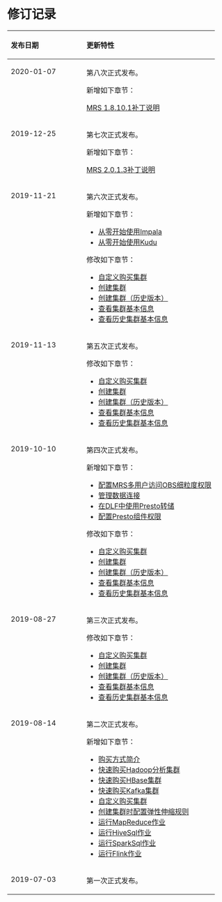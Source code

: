 # 修订记录<a name="ZH-CN_TOPIC_0173178443"></a>

<a name="table19161129155010"></a>
<table><thead align="left"><tr id="row01611399505"><th class="cellrowborder" valign="top" width="36.480000000000004%" id="mcps1.1.3.1.1"><p id="p141615914508"><a name="p141615914508"></a><a name="p141615914508"></a><strong id="b141624995018"><a name="b141624995018"></a><a name="b141624995018"></a>发布日期</strong></p>
</th>
<th class="cellrowborder" valign="top" width="63.519999999999996%" id="mcps1.1.3.1.2"><p id="p1416249175012"><a name="p1416249175012"></a><a name="p1416249175012"></a><strong id="b6162693504"><a name="b6162693504"></a><a name="b6162693504"></a>更新特性</strong></p>
</th>
</tr>
</thead>
<tbody><tr id="row8516539161417"><td class="cellrowborder" valign="top" width="36.480000000000004%" headers="mcps1.1.3.1.1 "><p id="p14310540181419"><a name="p14310540181419"></a><a name="p14310540181419"></a>2020-01-07</p>
</td>
<td class="cellrowborder" valign="top" width="63.519999999999996%" headers="mcps1.1.3.1.2 "><p id="p43107404143"><a name="p43107404143"></a><a name="p43107404143"></a>第八次正式发布。</p>
<p id="p33108405146"><a name="p33108405146"></a><a name="p33108405146"></a>新增如下章节：</p>
<p id="p15310104071413"><a name="p15310104071413"></a><a name="p15310104071413"></a><a href="MRS-1-8-10-1补丁说明.md">MRS 1.8.10.1补丁说明</a></p>
</td>
</tr>
<tr id="row46572412596"><td class="cellrowborder" valign="top" width="36.480000000000004%" headers="mcps1.1.3.1.1 "><p id="p18657741155917"><a name="p18657741155917"></a><a name="p18657741155917"></a>2019-12-25</p>
</td>
<td class="cellrowborder" valign="top" width="63.519999999999996%" headers="mcps1.1.3.1.2 "><p id="p2346175611595"><a name="p2346175611595"></a><a name="p2346175611595"></a>第七次正式发布。</p>
<p id="p1534765617597"><a name="p1534765617597"></a><a name="p1534765617597"></a>新增如下章节：</p>
<p id="p1111218515012"><a name="p1111218515012"></a><a name="p1111218515012"></a><a href="MRS-2-0-1-3补丁说明.md">MRS 2.0.1.3补丁说明</a></p>
</td>
</tr>
<tr id="row1734014415216"><td class="cellrowborder" valign="top" width="36.480000000000004%" headers="mcps1.1.3.1.1 "><p id="p18137450216"><a name="p18137450216"></a><a name="p18137450216"></a>2019-11-21</p>
</td>
<td class="cellrowborder" valign="top" width="63.519999999999996%" headers="mcps1.1.3.1.2 "><p id="p12813124582114"><a name="p12813124582114"></a><a name="p12813124582114"></a>第六次正式发布。</p>
<p id="p2462142716221"><a name="p2462142716221"></a><a name="p2462142716221"></a>新增如下章节：</p>
<a name="ul55394306225"></a><a name="ul55394306225"></a><ul id="ul55394306225"><li><a href="从零开始使用Impala.md">从零开始使用Impala</a></li><li><a href="从零开始使用Kudu.md">从零开始使用Kudu</a></li></ul>
<div class="p" id="p1181394522113"><a name="p1181394522113"></a><a name="p1181394522113"></a>修改如下章节：<a name="ul781313455216"></a><a name="ul781313455216"></a><ul id="ul781313455216"><li><a href="自定义购买集群.md">自定义购买集群</a></li><li><a href="创建集群.md">创建集群</a></li><li><a href="创建集群（历史版本）.md">创建集群（历史版本）</a></li><li><a href="查看集群基本信息.md">查看集群基本信息</a></li><li><a href="查看历史集群基本信息.md">查看历史集群基本信息</a></li></ul>
</div>
</td>
</tr>
<tr id="row1749620402210"><td class="cellrowborder" valign="top" width="36.480000000000004%" headers="mcps1.1.3.1.1 "><p id="p27441645202115"><a name="p27441645202115"></a><a name="p27441645202115"></a>2019-11-13</p>
</td>
<td class="cellrowborder" valign="top" width="63.519999999999996%" headers="mcps1.1.3.1.2 "><p id="p07444452212"><a name="p07444452212"></a><a name="p07444452212"></a>第五次正式发布。</p>
<div class="p" id="p67442451219"><a name="p67442451219"></a><a name="p67442451219"></a>修改如下章节：<a name="ul6744144517217"></a><a name="ul6744144517217"></a><ul id="ul6744144517217"><li><a href="自定义购买集群.md">自定义购买集群</a></li><li><a href="创建集群.md">创建集群</a></li><li><a href="创建集群（历史版本）.md">创建集群（历史版本）</a></li><li><a href="查看集群基本信息.md">查看集群基本信息</a></li><li><a href="查看历史集群基本信息.md">查看历史集群基本信息</a></li></ul>
</div>
</td>
</tr>
<tr id="row13359875324"><td class="cellrowborder" valign="top" width="36.480000000000004%" headers="mcps1.1.3.1.1 "><p id="p1659916863210"><a name="p1659916863210"></a><a name="p1659916863210"></a>2019-10-10</p>
</td>
<td class="cellrowborder" valign="top" width="63.519999999999996%" headers="mcps1.1.3.1.2 "><p id="p1760015818326"><a name="p1760015818326"></a><a name="p1760015818326"></a>第四次正式发布。</p>
<p id="p265181513102"><a name="p265181513102"></a><a name="p265181513102"></a>新增如下章节：</p>
<a name="ul17310192105"></a><a name="ul17310192105"></a><ul id="ul17310192105"><li><a href="配置MRS多用户访问OBS细粒度权限.md">配置MRS多用户访问OBS细粒度权限</a></li><li><a href="管理数据连接.md">管理数据连接</a></li><li><a href="在DLF中使用Presto转储.md">在DLF中使用Presto转储</a></li><li><a href="配置Presto组件权限.md">配置Presto组件权限</a></li></ul>
<div class="p" id="p9600784324"><a name="p9600784324"></a><a name="p9600784324"></a>修改如下章节：<a name="ul46007810324"></a><a name="ul46007810324"></a><ul id="ul46007810324"><li><a href="自定义购买集群.md">自定义购买集群</a></li><li><a href="创建集群.md">创建集群</a></li><li><a href="创建集群（历史版本）.md">创建集群（历史版本）</a></li><li><a href="查看集群基本信息.md">查看集群基本信息</a></li><li><a href="查看历史集群基本信息.md">查看历史集群基本信息</a></li></ul>
</div>
</td>
</tr>
<tr id="row1315024214412"><td class="cellrowborder" valign="top" width="36.480000000000004%" headers="mcps1.1.3.1.1 "><p id="p659433444516"><a name="p659433444516"></a><a name="p659433444516"></a>2019-08-27</p>
</td>
<td class="cellrowborder" valign="top" width="63.519999999999996%" headers="mcps1.1.3.1.2 "><p id="p95944342455"><a name="p95944342455"></a><a name="p95944342455"></a>第三次正式发布。</p>
<div class="p" id="p1559416341455"><a name="p1559416341455"></a><a name="p1559416341455"></a>修改如下章节：<a name="ul659423454513"></a><a name="ul659423454513"></a><ul id="ul659423454513"><li><a href="自定义购买集群.md">自定义购买集群</a></li><li><a href="创建集群.md">创建集群</a></li><li><a href="创建集群（历史版本）.md">创建集群（历史版本）</a></li><li><a href="查看集群基本信息.md">查看集群基本信息</a></li><li><a href="查看历史集群基本信息.md">查看历史集群基本信息</a></li></ul>
</div>
</td>
</tr>
<tr id="row171703538264"><td class="cellrowborder" valign="top" width="36.480000000000004%" headers="mcps1.1.3.1.1 "><p id="p5857657172612"><a name="p5857657172612"></a><a name="p5857657172612"></a>2019-08-14</p>
</td>
<td class="cellrowborder" valign="top" width="63.519999999999996%" headers="mcps1.1.3.1.2 "><p id="p1585711577265"><a name="p1585711577265"></a><a name="p1585711577265"></a>第二次正式发布。</p>
<div class="p" id="p196850437313"><a name="p196850437313"></a><a name="p196850437313"></a>新增如下章节：<a name="ul18691741132720"></a><a name="ul18691741132720"></a><ul id="ul18691741132720"><li><a href="购买方式简介.md">购买方式简介</a></li><li><a href="快速购买Hadoop分析集群.md">快速购买Hadoop分析集群</a></li><li><a href="快速购买HBase集群.md">快速购买HBase集群</a></li><li><a href="快速购买Kafka集群.md">快速购买Kafka集群</a></li><li><a href="自定义购买集群.md">自定义购买集群</a></li><li><a href="创建集群时配置弹性伸缩规则.md">创建集群时配置弹性伸缩规则</a></li><li><a href="运行MapReduce作业.md">运行MapReduce作业</a></li><li><a href="运行HiveSql作业.md">运行HiveSql作业</a></li><li><a href="运行SparkSql作业.md">运行SparkSql作业</a></li><li><a href="运行Flink作业.md">运行Flink作业</a></li></ul>
</div>
</td>
</tr>
<tr id="row3162199135012"><td class="cellrowborder" valign="top" width="36.480000000000004%" headers="mcps1.1.3.1.1 "><p id="p616210919509"><a name="p616210919509"></a><a name="p616210919509"></a>2019-07-03</p>
</td>
<td class="cellrowborder" valign="top" width="63.519999999999996%" headers="mcps1.1.3.1.2 "><p id="p316249115017"><a name="p316249115017"></a><a name="p316249115017"></a>第一次正式发布。</p>
</td>
</tr>
</tbody>
</table>

